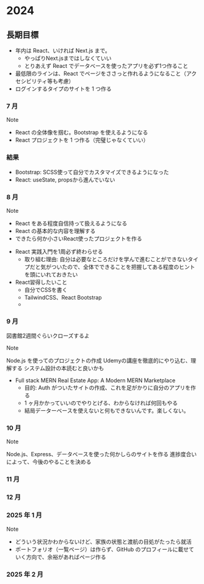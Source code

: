 # 2024

## 長期目標

- 年内は React、いければ Next.js まで。
  - やっぱりNext.jsまではしなくていい
  - とりあえず React でデータベースを使ったアプリを必ず1つ作ること
- 最低限のラインは、React でページをささっと作れるようになること（アクセシビリティ等も考慮）
- ログインするタイプのサイトを 1 つ作る

### 7 月

> [!NOTE]
> - React の全体像を掴む。Bootstrap を使えるようになる
> - React プロジェクトを 1 つ作る（完璧じゃなくていい）

### 結果

- Bootstrap: SCSS使って自分でカスタマイズできるようになった
- React: useState, propsから進んでいない


### 8 月

> [!NOTE]
> - React をある程度自信持って扱えるようになる
> - React の基本的な内容を理解する
> - できたら何か小さいReact使ったプロジェクトを作る

- React 実践入門を1周必ず終わらせる
  - 取り組む理由: 自分は必要なところだけを学んで進むことができないタイプだと気がついたので、全体でできることを把握してある程度のヒントを頭にいれておきたい
- React習得したいこと
  - 自分でCSSを書く
  - TailwindCSS、React Bootstrap
  - 

### 9 月

図書館2週間ぐらいクローズするよ

> [!NOTE]
> Node.js を使ってのプロジェクトの作成
> Udemyの講座を徹底的にやり込む、理解する
> システム設計の本読むと良いかも

- Full stack MERN Real Estate App: A Modern MERN Marketplace
  - 目的: Auth がついたサイトの作成、これを足がかりに自分のアプリを作る
  - 1 ヶ月かかっていいのでやりとげる、わからなければ何回もやる
  - 結局データーベースを使えないと何もできないんです。楽しくない。

### 10 月

> [!NOTE]
> Node.js、Express、データベースを使った何かしらのサイトを作る
> 進捗度合いによって、今後のやることを決める

### 11 月

### 12 月

### 2025 年 1 月

> [!NOTE]
> - どういう状況かわからないけど、家族の状態と渡航の目処がたったら就活
> - ポートフォリオ（一覧ページ）は作らず、GitHub のプロフィールに載せていく方向で、余裕があればページ作る


### 2025 年 2 月
